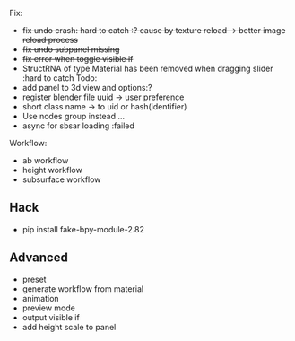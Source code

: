 Fix:
* ~~fix undo crash: hard to catch :? cause by texture reload -> better image reload process~~
* ~~fix undo subpanel missing~~
* ~~fix error when toggle visible if~~
* StructRNA of type Material has been removed when dragging slider :hard to catch
Todo:
* add panel to 3d view and options:?
* register blender file uuid -> user preference 
* short class name -> to uid or hash(identifier)
* Use nodes group instead ... 
* async for sbsar loading :failed

Workflow:
* ab workflow
* height workflow
* subsurface workflow


## Hack
* pip install fake-bpy-module-2.82


## Advanced
* preset
* generate workflow from material
* animation
* preview mode
* output visible if
* add height scale to panel